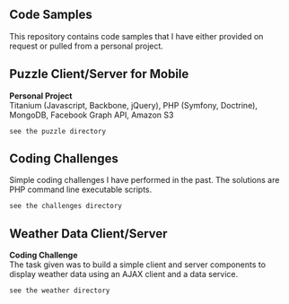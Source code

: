 Code Samples
-----------------
This repository contains code samples that I have either provided on request or pulled from a personal project. 
    
Puzzle Client/Server for Mobile
-----------------
<b>Personal Project</b><br>
Titanium (Javascript, Backbone, jQuery), PHP (Symfony, Doctrine), MongoDB, Facebook Graph API, Amazon S3

    see the puzzle directory

Coding Challenges
-----------------
Simple coding challenges I have performed in the past.  The solutions are PHP command line executable scripts.

    see the challenges directory

Weather Data Client/Server
-----------------
<b>Coding Challenge</b><br>
The task given was to build a simple client and server components to display weather data using an AJAX client and a 
data service.

    see the weather directory
